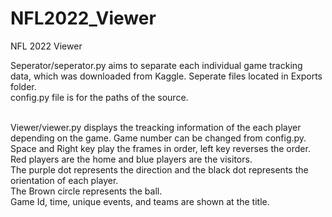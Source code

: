 # NFL2022_Viewer
NFL 2022 Viewer

Seperator/seperator.py aims to separate each individual game tracking data, which was downloaded from Kaggle. Seperate files located in Exports folder. <br /> 
config.py file is for the paths of the source. 
<br /> <br /> 

Viewer/viewer.py displays the treacking information of the each player depending on the game. Game number can be changed from config.py. <br /> 
Space and Right key play the frames in order, left key reverses the order. <br /> 
Red players are the home and blue players are the visitors. <br /> 
The purple dot represents the direction and the black dot represents the orientation of each player. <br /> 
The Brown circle represents the ball. <br /> 
Game Id, time, unique events, and teams are shown at the title. <br /> 

